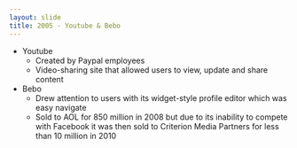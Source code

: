 ```yaml
---
layout: slide
title: 2005 - Youtube & Bebo
---
```

*   Youtube
    *   Created by Paypal employees
    *   Video-sharing site that allowed users to view, update and share content
*   Bebo
    *   Drew attention to users with its widget-style profile editor which was easy navigate
    *   Sold to AOL for 850 million in 2008 but due to its inability to compete with Facebook it was then sold to Criterion Media Partners for less than 10 million in 2010
